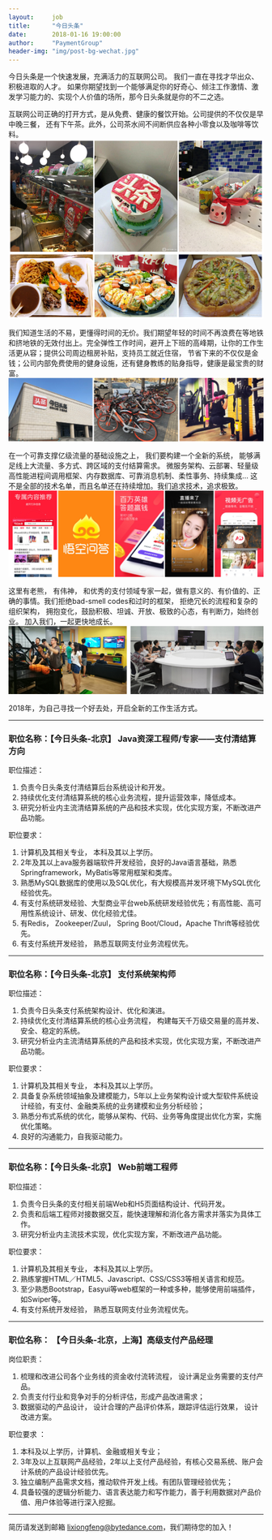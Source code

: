 ```yaml
---                           
layout:     job                                                
title:      "今日头条"                                                                               
date:       2018-01-16 19:00:00                                                                               
author:     "PaymentGroup"                                                                            
header-img: "img/post-bg-wechat.jpg"                                         
---
```


今日头条是一个快速发展，充满活力的互联网公司。 我们一直在寻找才华出众、积极进取的人才。 如果你期望找到一个能够满足你的好奇心、倾注工作激情、激发学习能力的、实现个人价值的场所，那今日头条就是你的不二之选。 

互联网公司正确的打开方式，是从免费、健康的餐饮开始。公司提供的不仅仅是早中晚三餐， 还有下午茶。此外，公司茶水间不间断供应各种小零食以及咖啡等饮料。 
![](/img/toutiao/foods.png)

我们知道生活的不易，更懂得时间的无价。我们期望年轻的时间不再浪费在等地铁和挤地铁的无效付出上。完全弹性工作时间，避开上下班的高峰期，让你的工作生活更从容；提供公司周边租房补贴，支持员工就近住宿， 节省下来的不仅仅是金钱；公司内部免费使用的健身设施，还有健身教练的贴身指导，健康是最宝贵的财富。  
![](/img/toutiao/living.png)


在一个可靠支撑亿级流量的基础设施之上， 我们要构建一个全新的系统， 能够满足线上大流量、多方式、跨区域的支付结算需求。 微服务架构、云部署、轻量级高性能进程间调用框架、内存数据库、可靠消息机制、柔性事务、持续集成... 这不是全部的技术名单，而且名单还在持续增加。我们追求技术，追求极致。 
![](/img/toutiao/tech.png)


这里有老熊， 有伟神， 和优秀的支付领域专家一起，做有意义的、有价值的、正确的事情。我们拒绝bad-smell codes和过时的框架， 拒绝冗长的流程和复杂的组织架构， 拥抱变化，鼓励积极、坦诚、开放、极致的心态，有判断力，始终创业。 加入我们，一起更快地成长。
![](/img/toutiao/group.png)

2018年，为自己寻找一个好去处，开启全新的工作生活方式。

---

### 职位名称：【今日头条-北京】 Java资深工程师/专家——支付清结算方向  

职位描述：  
1. 负责今日头条支付清结算后台系统设计和开发。  
2. 持续优化支付清结算系统的核心业务流程，提升运营效率，降低成本。 
3. 研究分析业内主流清结算系统的产品和技术实现，优化实现方案，不断改进产品功能。 

职位要求： 

1. 计算机及其相关专业， 本科及其以上学历。  
2. 2年及其以上ava服务器端软件开发经验，良好的Java语言基础，熟悉Springframework，MyBatis等常用框架和类库。   
3. 熟悉MySQL数据库的使用以及SQL优化，有大规模高并发环境下MySQL优化经验优先。   
4. 有支付系统研发经验、大型商业平台web系统研发经验优先；有高性能、高可用性系统设计、研发、优化经验尤佳。  
5. 有Redis， Zookeeper/Zuul， Spring Boot/Cloud，Apache Thrift等经验优先。   
6. 有支付系统开发经验， 熟悉互联网支付业务流程优先。   

--- 

### 职位名称：【今日头条-北京】 支付系统架构师

职位描述： 

1. 负责今日头条支付系统架构设计、优化和演进。  
2. 持续优化支付清结算系统的核心业务流程， 构建每天千万级交易量的高并发、安全、稳定的系统。   
3. 研究分析业内主流清结算系统的产品和技术实现，优化实现方案，不断改进产品功能。   

职位要求： 

1. 计算机及其相关专业， 本科及其以上学历。  
2. 具备复杂系统领域抽象及建模能力，5年以上业务架构设计或大型软件系统设计经验，有支付、金融类系统的业务建模和业务分析经验；   
3. 熟悉分布式系统的优化，能够从架构、代码、业务等角度提出优化方案，实施优化策略。   
4. 良好的沟通能力，自我驱动能力。    

--- 

### 职位名称：【今日头条-北京】 Web前端工程师

职位描述： 
1. 负责今日头条的支付相关前端Web和H5页面结构设计、代码开发。    
2. 负责和后端工程师对接数据交互，能快速理解和消化各方需求并落实为具体工作。   
3. 研究分析业内主流技术实现，优化实现方案，不断改进产品功能。   

职位要求： 

1. 计算机及其相关专业， 本科及其以上学历。  
2. 熟练掌握HTML／HTML5、Javascript、CSS/CSS3等相关语言和规范。  
3. 至少熟悉Bootstrap，Easyui等web框架的一种或多种，能够使用前端插件，如Swiper等。   
4. 有支付系统开发经验， 熟悉互联网支付业务流程优先。   

--- 

### 职位名称： 【今日头条-北京，上海】高级支付产品经理

岗位职责：
1. 梳理和改进公司各个业务线的资金收付流转流程， 设计满足业务需要的支付产品。  
2. 负责支付行业和竞争对手的分析评估，形成产品改进需求；  
3. 数据驱动的产品设计， 设计合理的产品评价体系，跟踪评估运行效果， 设计改进方案。  

职位要求 ：

1. 本科及以上学历，计算机、金融或相关专业；   
2. 3年及以上互联网产品经验，2年以上支付产品经验，有核心交易系统、账户会计系统的产品设计经验优先。  
3. 独立编制产品需求文档，推动软件开发上线。有团队管理经验优先；  
4. 具备较强的逻辑分析能力、语言表达能力和写作能力，善于利用数据对产品价值、用户体验等进行深入挖掘。  

--- 

简历请发送到邮箱 lixiongfeng@bytedance.com，我们期待您的加入！





